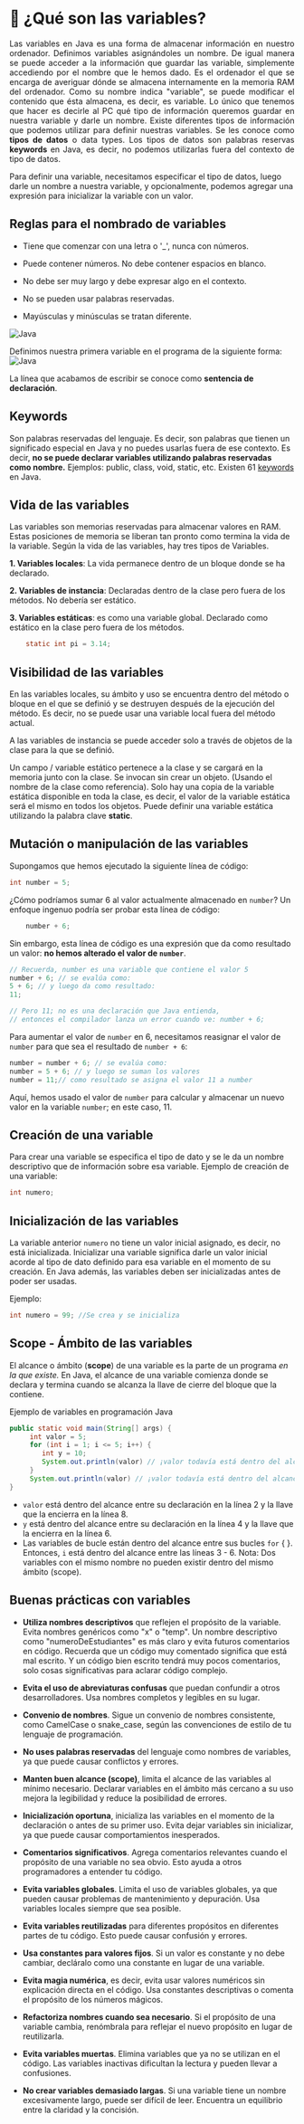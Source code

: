 # 💾 ¿Qué son las variables?

<p style='text-align: justify;'>Las variables en Java es una forma de almacenar información en nuestro ordenador. Definimos variables asignándoles un nombre. De igual manera se puede acceder a la información que guardar las variable, simplemente accediendo por el nombre que le hemos dado.
Es el ordenador el que se encarga de averiguar dónde se almacena internamente en la memoria RAM del ordenador.
Como su nombre indica "variable", se puede modificar el contenido que ésta almacena, es decir, es variable. Lo único que tenemos que hacer es decirle al PC qué tipo de información queremos guardar en nuestra variable y darle un nombre.
Existe diferentes tipos de información que podemos utilizar para definir nuestras variables. Se les conoce como <strong>tipos de datos</strong> o data types.
Los tipos de datos son palabras reservas <strong>keywords</strong> en Java, es decir, no podemos utilizarlas fuera del contexto de tipo de datos.

Para definir una variable, necesitamos especificar el tipo de datos, luego darle un nombre a nuestra variable, y opcionalmente, podemos agregar una expresión para inicializar la variable con un valor.
</p>

## Reglas para el nombrado de variables

+ Tiene que comenzar con una letra o '_', nunca con números.

+ Puede contener números. No debe contener espacios en blanco.

+ No debe ser muy largo y debe expresar algo en el contexto.

+ No se pueden usar palabras reservadas.

+ Mayúsculas y minúsculas se tratan diferente.

![Java](../img/variable.png)

Definimos nuestra primera variable en el programa de la siguiente forma:
![Java](../img/myfirstint.png)

La línea que acabamos de escribir se conoce como **sentencia de declaración**.

## Keywords

Son palabras reservadas del lenguaje. Es decir, son palabras que tienen un significado especial en Java y no puedes usarlas fuera de ese contexto. Es decir, **no se puede declarar variables utilizando palabras reservadas como nombre.**
Ejemplos: public, class, void, static, etc.
Existen 61 [keywords](https://en.wikipedia.org/wiki/List_of_Java_keywords) en Java.

## Vida de las variables

Las variables son memorias reservadas para almacenar valores en RAM. Estas posiciones de memoria se liberan tan pronto como termina la vida de la variable. Según la vida de las variables, hay tres tipos de Variables.

**1. Variables locales**: La vida permanece dentro de un bloque donde se ha declarado.

**2. Variables de instancia**: Declaradas dentro de la clase pero fuera de los métodos. No debería ser estático.

**3. Variables estáticas**: es como una variable global. Declarado como estático en la clase pero fuera de los métodos.

```java
    static int pi = 3.14;
```

## Visibilidad de las variables

En las variables locales, su ámbito y uso se encuentra dentro del método o bloque en el que se definió y se destruyen después de la ejecución del método. Es decir, no se puede usar una variable local fuera del método actual.

A las variables de instancia se puede acceder solo a través de objetos de la clase para la que se definió.

Un campo / variable estático pertenece a la clase y se cargará en la memoria junto con la clase. Se invocan sin crear un objeto. (Usando el nombre de la clase como referencia). Solo hay una copia de la variable estática disponible en toda la clase, es decir, el valor de la variable estática será el mismo en todos los objetos. Puede definir una variable estática utilizando la palabra clave **static**.

## Mutación o manipulación de las variables

Supongamos que hemos ejecutado la siguiente línea de código:

```java
int number = 5;
```

¿Cómo podríamos sumar 6 al valor actualmente almacenado en `number`? Un enfoque ingenuo podría ser probar esta línea de código:

```java
    number + 6;
```

Sin embargo, esta línea de código es una expresión que da como resultado un valor: **no hemos alterado el valor de `number`**.

```java
// Recuerda, number es una variable que contiene el valor 5
number + 6; // se evalúa como:
5 + 6; // y luego da como resultado:
11;

// Pero 11; no es una declaración que Java entienda,
// entonces el compilador lanza un error cuando ve: number + 6;
```

Para aumentar el valor de `number` en 6, necesitamos reasignar el valor de `number` para que sea el resultado de `number + 6`:

```java
number = number + 6; // se evalúa como:
number = 5 + 6; // y luego se suman los valores
number = 11;// como resultado se asigna el valor 11 a number
```

Aquí, hemos usado el valor de `number` para calcular y almacenar un nuevo valor en la variable `number`; en este caso, 11.

## Creación de una variable

Para crear una variable se especifica el tipo de dato y se le da un nombre descriptivo que de información sobre esa variable.
Ejemplo de creación de una variable:

```java
int numero;
```

## Inicialización de las variables

La variable anterior `numero` no tiene un valor inicial asignado, es decir, no está inicializada. Inicializar una variable significa darle un valor inicial acorde al tipo de dato definido para esa variable en el momento de su creación. En Java además, las variables deben ser inicializadas antes de poder ser usadas.

Ejemplo:

```java
int numero = 99; //Se crea y se inicializa
```


## Scope - Ámbito de las variables

El alcance o ámbito (**scope**) de una variable es la parte de un programa *en la que existe.* En Java, el alcance de una variable comienza donde se declara y termina cuando se alcanza la llave de cierre del bloque que la contiene.

Ejemplo de variables en programación Java

```java
public static void main(String[] args) {
     int valor = 5;
     for (int i = 1; i <= 5; i++) {
        int y = 10;
        System.out.println(valor) // ¡valor todavía está dentro del alcance aquí!
     }
     System.out.println(valor) // ¡valor todavía está dentro del alcance aquí también!
}
```

+ `valor` está dentro del alcance entre su declaración en la línea 2 y la llave que la encierra en la línea 8.
+ `y` está dentro del alcance entre su declaración en la línea 4 y la llave que la encierra en la línea 6.
+ Las variables de bucle están dentro del alcance entre sus bucles `for` { }. Entonces, `i` está dentro del alcance entre las líneas 3 - 6.
Nota: Dos variables con el mismo nombre no pueden existir dentro del mismo ámbito (scope).

## Buenas prácticas con variables

- **Utiliza nombres descriptivos** que reflejen el propósito de la variable. Evita nombres genéricos como "x" o "temp". Un nombre descriptivo como "numeroDeEstudiantes" es más claro y evita futuros comentarios en código. Recuerda que un código muy comentado significa que está mal escrito. Y un código bien escrito tendrá muy pocos comentarios, solo cosas significativas para aclarar código complejo.

- **Evita el uso de abreviaturas confusas** que puedan confundir a otros desarrolladores. Usa nombres completos y legibles en su lugar.

- **Convenio de nombres**. Sigue un convenio de nombres consistente, como CamelCase o snake_case, según las convenciones de estilo de tu lenguaje de programación.

- **No uses palabras reservadas** del lenguaje como nombres de variables, ya que puede causar conflictos y errores.

- **Manten buen alcance (scope)**, limita el alcance de las variables al mínimo necesario. Declarar variables en el ámbito más cercano a su uso mejora la legibilidad y reduce la posibilidad de errores.

- **Inicialización oportuna**, inicializa las variables en el momento de la declaración o antes de su primer uso. Evita dejar variables sin inicializar, ya que puede causar comportamientos inesperados.

- **Comentarios significativos**. Agrega comentarios relevantes cuando el propósito de una variable no sea obvio. Esto ayuda a otros programadores a entender tu código.

- **Evita variables globales**. Limita el uso de variables globales, ya que pueden causar problemas de mantenimiento y depuración. Usa variables locales siempre que sea posible.

- **Evita variables reutilizadas** para diferentes propósitos en diferentes partes de tu código. Esto puede causar confusión y errores.

- **Usa constantes para valores fijos**. Si un valor es constante y no debe cambiar, decláralo como una constante en lugar de una variable.

- **Evita magia numérica**, es decir, evita usar valores numéricos sin explicación directa en el código. Usa constantes descriptivas o comenta el propósito de los números mágicos.

- **Refactoriza nombres cuando sea necesario**. Si el propósito de una variable cambia, renómbrala para reflejar el nuevo propósito en lugar de reutilizarla.

- **Evita variables muertas**. Elimina variables que ya no se utilizan en el código. Las variables inactivas dificultan la lectura y pueden llevar a confusiones.

- **No crear variables demasiado largas**. Si una variable tiene un nombre excesivamente largo, puede ser difícil de leer. Encuentra un equilibrio entre la claridad y la concisión.